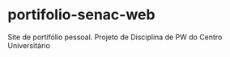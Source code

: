 # portifolio-senac-web
Site de portifólio pessoal. Projeto de Disciplina de PW do Centro Universitário
